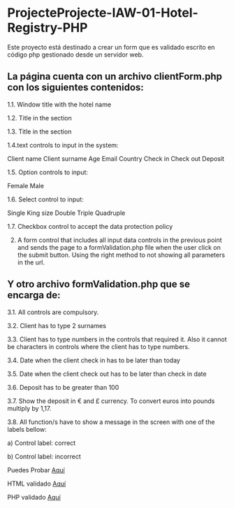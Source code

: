 # ProjecteProjecte-IAW-01-Hotel-Registry-PHP

Este proyecto está destinado a crear un form que es validado escrito en código php gestionado desde un servidor web.

## La página cuenta con un archivo clientForm.php con los siguientes contenidos:

1.1. Window title with the hotel name

1.2. Title in the <head> section

1.3. Title in the <body> section

1.4.text controls to input in the system:

Client name
Client surname
Age 
Email
Country
Check in
Check out
Deposit

1.5. Option controls to input:

Female
Male

1.6. Select control to input:

Single
King size
Double
Triple
Quadruple

1.7. Checkbox control to accept the data protection policy

2. A form control that includes all input data controls in the previous point and sends the page to a formValidation.php file when the user click on the submit button. Using the right method to not showing all parameters in the url.

## Y otro archivo formValidation.php que se encarga de:

3.1. All controls are compulsory. 

3.2. Client has to type 2 surnames 

3.3. Client has to type numbers in the controls that required it. Also it cannot be characters in controls where the client has to type numbers.

3.4. Date when the client check in has to be later than today

3.5. Date when the client check out has to be later than check in date

3.6. Deposit has to be greater than 100

3.7. Show the deposit in € and £ currency. To convert euros into pounds multiply by 1,17.

3.8. All function/s have to show a message in the screen with one of the labels bellow:

a) Control label: correct

b) Control label: incorrect


Puedes Probar [Aquí](https://rawgit.com/)

HTML validado [Aquí](https://validator.w3.org)

PHP validado [Aquí](https://phpcodechecker.com/)
